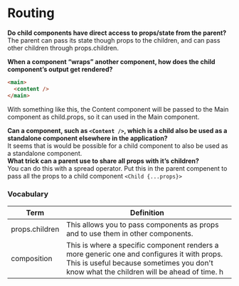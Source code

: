 # Routing

**Do child components have direct access to props/state from the parent?**  
The parent can pass its state though props to the children, and can pass other children through props.children.

**When a component “wraps” another component, how does the child component’s output get rendered?**

```html
<main>
  <content />
</main>
```

With something like this, the Content component will be passed to the Main component as child.props, so it can used in the Main component.

**Can a component, such as `<Content />`, which is a child also be used as a standalone component elsewhere in the application?**  
It seems that is would be possible for a child component to also be used as a standalone component.  
**What trick can a parent use to share all props with it’s children?**  
You can do this with a spread operator. Put this in the parent compenent to pass all the props to a child component `<Child {...props}>`

### Vocabulary

| Term           | Definition                                                                                                                                                                             |
| -------------- | -------------------------------------------------------------------------------------------------------------------------------------------------------------------------------------- |
| props.children | This allows you to pass components as props and to use them in other components.                                                                                                       |
| composition    | This is where a specific component renders a more generic one and configures it with props. This is useful because sometimes you don't know what the children will be ahead of time. h |
